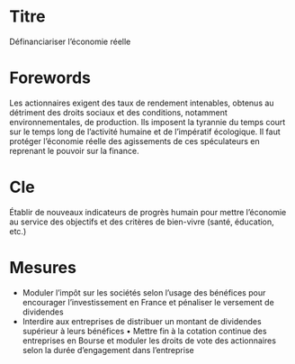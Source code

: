 # Titre

Définanciariser l’économie réelle

# Forewords

Les actionnaires exigent des taux de rendement intenables, obtenus au détriment des droits sociaux et des conditions, notamment environnementales, de production. Ils imposent la tyrannie du temps court sur le temps long de l’activité humaine et de l’impératif écologique. Il faut protéger l’économie réelle des agissements de ces spéculateurs en reprenant le pouvoir sur la finance.


# Cle

Établir de nouveaux indicateurs de progrès humain pour mettre l’économie au service des objectifs et des critères de bien-vivre (santé, éducation, etc.)

# Mesures

* Moduler l’impôt sur les sociétés selon l’usage des bénéfices pour encourager l’investissement en France et pénaliser le versement de dividendes
* Interdire aux entreprises de distribuer un montant de dividendes supérieur à leurs bénéfices
• Mettre fin à la cotation continue des entreprises en Bourse et moduler les droits de vote des actionnaires selon la durée d’engagement dans l’entreprise